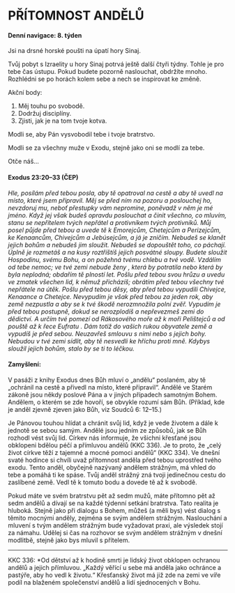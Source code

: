 # PŘÍTOMNOST ANDĚLŮ

#### Denní navigace: 8. týden

Jsi na drsné horské poušti na úpatí hory Sinaj.

Tvůj pobyt s Izraelity u hory Sinaj potrvá ještě další čtyři týdny. Tohle je pro tebe čas ústupu. Pokud budete pozorně naslouchat, obdržíte mnoho. Rozhlédni se po horách kolem sebe a nech se inspirovat ke změně.

Akční body:
1. Měj touhu po svobodě.
2. Dodržuj disciplíny.
3. Zjisti, jak je na tom tvoje kotva.

Modli se, aby Pán vysvobodil tebe i tvoje bratrstvo.

Modli se za všechny muže v Exodu, stejně jako oni se modlí za tebe.

Otče náš...

#### Exodus 23:20–33 (ČEP)
*Hle, posílám před tebou posla, aby tě opatroval na cestě a aby tě uvedl na místo, které jsem připravil. Měj se před ním na pozoru a poslouchej ho, nevzdoruj mu, neboť přestupky vám nepromine, poněvadž v něm je mé jméno. Když jej však budeš opravdu poslouchat a činit všechno, co mluvím, stanu se nepřítelem tvých nepřátel a protivníkem tvých protivníků. Můj posel půjde před tebou a uvede tě k Emorejcům, Chetejcům a Perizejcům, ke Kenaancům, Chivejcům a Jebúsejcům, a já je zničím. Nebudeš se klanět jejich bohům a nebudeš jim sloužit. Nebudeš se dopouštět toho, co páchají. Úplně je rozmetáš a na kusy roztříštíš jejich posvátné sloupy. Budete sloužit Hospodinu, svému Bohu, a on požehná tvému chlebu a tvé vodě. Vzdálím od tebe nemoc; ve tvé zemi nebude ženy , která by potratila nebo která by byla neplodná; obdařím tě plností let. Pošlu před tebou svou hrůzu a uvedu ve zmatek všechen lid, k němuž přicházíš; obrátím před tebou všechny tvé nepřátele na útěk. Pošlu před tebou děsy, aby před tebou vypudili Chivejce, Kenaance a Chetejce. Nevypudím je však před tebou za jeden rok, aby země nezpustla a aby se k tvé škodě nerozmnožila polní zvěř. Vypudím je před tebou postupně, dokud se nerozplodíš a nepřevezmeš zemi do dědictví. A určím tvé pomezí od Rákosového moře až k moři Pelištejců a od pouště až k řece Eufratu . Dám totiž do vašich rukou obyvatele země a vypudíš je před sebou. Neuzavřeš smlouvu s nimi nebo s jejich bohy. Nebudou v tvé zemi sídlit, aby tě nesvedli ke hříchu proti mně. Kdybys sloužil jejich bohům, stalo by se ti to léčkou.*

#### Zamyšlení:
V pasáži z knihy Exodus dnes Bůh mluví o „andělu“ poslaném, aby tě „ochránil na cestě a přivedl na místo, které připravil“. Andělé ve Starém zákoně jsou někdy poslové Pána a v jiných případech samotným Bohem. Andělem, o kterém se zde hovoří, se obvykle rozumí sám Bůh. (Příklad, kde je anděl zjevně zjeven jako Bůh, viz Soudců 6: 12–15.)

Je Pánovou touhou hlídat a chránit svůj lid, když je vede životem a dále k jednotě se sebou samým. Andělé jsou jedním ze způsobů, jak se Bůh rozhodl vést svůj lid. Církev nás informuje, že všichni křesťané jsou obklopeni bdělou péčí a přímluvou andělů (KKC 336). Je to proto, že „celý život církve těží z tajemné a mocné pomoci andělů“ (KKC 334). Ve dnešní svaté hodince si chvíli uvaž přítomnost anděla před tebou uprostřed tvého exodu. Tento anděl, obyčejně nazývaný andělem strážným, má vhled do tebe a pomáhá ti ke spáse. Tvůj anděl strážný zná tvoji jedinečnou cestu do zaslíbené země. Vedl tě k tomuto bodu a dovede tě až k svobodě.

Pokud máte ve svém bratrstvu pět až sedm mužů, máte přítomno pět až sedm andělů a dívají se na každé týdenní setkání bratrstva. Tato realita je hluboká. Stejně jako při dialogu s Bohem, můžeš (a měli bys) vést dialog s těmito mocnými anděly, zejména se svým andělem strážným. Naslouchání a mluvení s tvým andělem strážným bude vyžadovat praxi, ale výsledek stojí za námahu. Udělej si čas na rozhovor se svým andělem strážným v dnešní modlitbě, stejně jako bys mluvil s přítelem.

-------------------------------------------------------------------------------
KKC 336: *Od dětství až k hodině smrti je lidský život obklopen ochranou andělů a jejich přímluvou. „Každý věřící u sebe má anděla jako ochránce a pastýře, aby ho vedl k životu.“ Křesťanský život má již zde na zemi ve víře podíl na blaženém společenství andělů a lidí sjednocených v Bohu.
